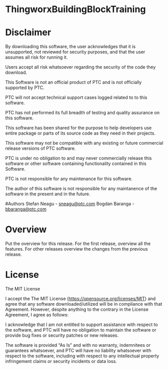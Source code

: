 # ThingworxBuildingBlockTraining

# Disclaimer
By downloading this software, the user acknowledges that it is unsupported, not reviewed for security purposes, and that the user assumes all risk for running it.

Users accept all risk whatsoever regarding the security of the code they download.

This Software is not an official product of PTC and is not officially supported by PTC.

PTC will not accept technical support cases logged related to to this software.

PTC has not performed its full breadth of testing and quality assurance on this software.

This software has been shared for the purpose to help developers use entire package or parts of its source code as they need in their projects. 

This software may not be compatible with any existing or future commercial release versions of PTC software.

PTC is under no obligation to and may never commercially release this software or other software containing functionality contained in this Software.

PTC is not responsible for any maintenance for this software.

The author of this software is not responsible for any maintanence of the software in the present and in the future. 

#Authors
Stefan Neagu - sneagu@ptc.com
Bogdan Baranga - bbaranga@ptc.com

# Overview
Put the overview for this release. 
For the first release, overview all the features. For other releases overview the changes from the previous release. 

# License
The MIT License

I accept the The MIT License (https://opensource.org/licenses/MIT) and agree that any software downloaded/utilized will be in compliance with that Agreement. However, despite anything to the contrary in the License Agreement, I agree as follows:

I acknowledge that I am not entitled to support assistance with respect to the software, and PTC will have no obligation to maintain the software or provide bug fixes or security patches or new releases.

The software is provided “As Is” and with no warranty, indemnitees or guarantees whatsoever, and PTC will have no liability whatsoever with respect to the software, including with respect to any intellectual property infringement claims or security incidents or data loss.
